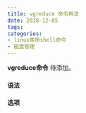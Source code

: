 ```yaml
---
title: vgreduce 命令用法
date: 2018-12-05
tags:
categories: 
- linux常用shell命令
- 磁盘管理
---
```

**vgreduce命令** 待添加。
<!-- more --> 
#### **语法**


#### **选项**
